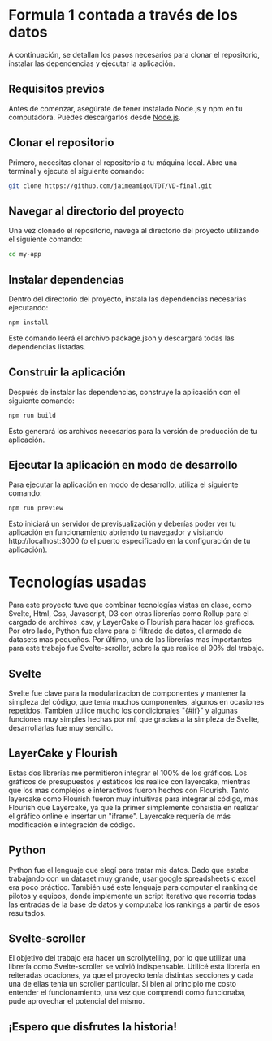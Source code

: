 # Formula 1 contada a través de los datos

A continuación, se detallan los pasos necesarios para clonar el repositorio, instalar las dependencias y ejecutar la aplicación.

## Requisitos previos

Antes de comenzar, asegúrate de tener instalado Node.js y npm en tu computadora. Puedes descargarlos desde [Node.js](https://nodejs.org/).

## Clonar el repositorio

Primero, necesitas clonar el repositorio a tu máquina local. Abre una terminal y ejecuta el siguiente comando:

```bash
git clone https://github.com/jaimeamigoUTDT/VD-final.git
```
## Navegar al directorio del proyecto

Una vez clonado el repositorio, navega al directorio del proyecto utilizando el siguiente comando:

```bash
cd my-app
```

## Instalar dependencias

Dentro del directorio del proyecto, instala las dependencias necesarias ejecutando:

```bash
npm install
```

Este comando leerá el archivo package.json y descargará todas las dependencias listadas.

## Construir la aplicación

Después de instalar las dependencias, construye la aplicación con el siguiente comando:

```bash
npm run build
```

Esto generará los archivos necesarios para la versión de producción de tu aplicación.

## Ejecutar la aplicación en modo de desarrollo

Para ejecutar la aplicación en modo de desarrollo, utiliza el siguiente comando:

```bash
npm run preview
```
Esto iniciará un servidor de previsualización y deberías poder ver tu aplicación en funcionamiento abriendo tu navegador y visitando http://localhost:3000 (o el puerto especificado en la configuración de tu aplicación).

# Tecnologías usadas

Para este proyecto tuve que combinar tecnologías vistas en clase, como Svelte, Html, Css, Javascript, D3 con otras librerías como Rollup para el cargado de archivos .csv, y LayerCake o Flourish para hacer los graficos. Por otro lado, Python fue clave para el filtrado de datos, el armado de datasets mas pequeños. Por último, una de las librerías mas importantes para este trabajo fue Svelte-scroller, sobre la que realice el 90% del trabajo.

## Svelte
Svelte fue clave para la modularizacion de componentes y mantener la simpleza del código, que tenía muchos componentes, algunos en ocasiones repetidos. También utilice mucho los condicionales "{#if}" y algunas funciones muy simples hechas por mí, que gracias a la simpleza de Svelte, desarrollarlas fue muy sencillo.

## LayerCake y Flourish
Estas dos librerías me permitieron integrar el 100% de los gráficos. Los gráficos de presupuestos y estáticos los realice con layercake, mientras que los mas complejos e interactivos fueron hechos con Flourish. Tanto layercake como Flourish fueron muy intuitivas para integrar al código, más Flourish que Layercake, ya que la primer simplemente consistía en realizar el gráfico online e insertar un "iframe". Layercake requería de más modificación e integración de código.

## Python
Python fue el lenguaje que elegí para tratar mis datos. Dado que estaba trabajando con un dataset muy grande, usar google spreadsheets o excel era poco práctico. También usé este lenguaje para computar el ranking de pilotos y equipos, donde implemente un script iterativo que recorría todas las entradas de la base de datos y computaba los rankings a partir de esos resultados.

## Svelte-scroller
El objetivo del trabajo era hacer un scrollytelling, por lo que utilizar una librería como Svelte-scroller se volvió indispensable. Utilicé esta librería en reiteradas ocaciones, ya que el proyecto tenía distintas secciones y cada una de ellas tenía un scroller particular. Si bien al principio me costo entender el funcionamiento, una vez que comprendí como funcionaba, pude aprovechar el potencial del mismo.

## ¡Espero que disfrutes la historia!
